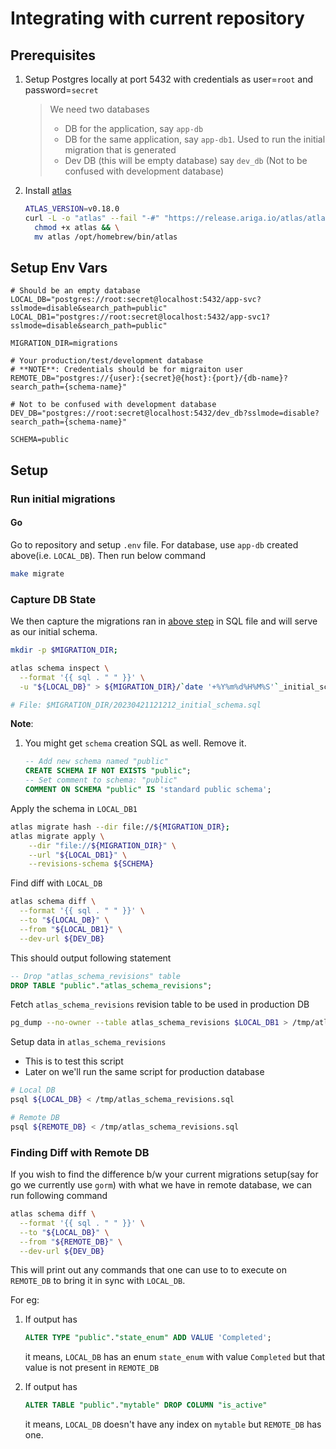 # Integrating with current repository

## Prerequisites

1. Setup Postgres locally at port 5432 with credentials as user=`root` and password=`secret`
    > We need two databases
    > - DB for the application, say `app-db`
    > - DB for the same application, say `app-db1`. Used to run the initial migration that is generated
    > - Dev DB (this will be empty database) say `dev_db` (Not to be confused with development database)
1. Install [atlas](https://github.com/ariga/atlas)

    ```sh
    ATLAS_VERSION=v0.18.0
    curl -L -o "atlas" --fail "-#" "https://release.ariga.io/atlas/atlas-community-darwin-arm64-${ATLAS_VERSION}" && \
      chmod +x atlas && \
      mv atlas /opt/homebrew/bin/atlas
    ```

## Setup Env Vars

```env
# Should be an empty database
LOCAL_DB="postgres://root:secret@localhost:5432/app-svc?sslmode=disable&search_path=public"
LOCAL_DB1="postgres://root:secret@localhost:5432/app-svc1?sslmode=disable&search_path=public"

MIGRATION_DIR=migrations

# Your production/test/development database
# **NOTE**: Credentials should be for migraiton user
REMOTE_DB="postgres://{user}:{secret}@{host}:{port}/{db-name}?search_path={schema-name}"

# Not to be confused with development database
DEV_DB="postgres://root:secret@localhost:5432/dev_db?sslmode=disable?search_path={schema-name}"

SCHEMA=public
```

## Setup

### Run initial migrations

#### Go

Go to repository and setup `.env` file. For database, use `app-db` created above(i.e. `LOCAL_DB`). Then run below command

```sh
make migrate
```

### Capture DB State

We then capture the migrations ran in [above step](#run-initial-migrations) in SQL file and will serve as our initial schema.

```sh
mkdir -p $MIGRATION_DIR;

atlas schema inspect \
  --format '{{ sql . " " }}' \
  -u "${LOCAL_DB}" > ${MIGRATION_DIR}/`date '+%Y%m%d%H%M%S'`_initial_schema.sql

# File: $MIGRATION_DIR/20230421121212_initial_schema.sql
```

**Note**:

1. You might get `schema` creation SQL as well. Remove it.

    ```sql
    -- Add new schema named "public"
    CREATE SCHEMA IF NOT EXISTS "public";
    -- Set comment to schema: "public"
    COMMENT ON SCHEMA "public" IS 'standard public schema';

    ```

Apply the schema in `LOCAL_DB1`

```sh
atlas migrate hash --dir file://${MIGRATION_DIR};
atlas migrate apply \
    --dir "file://${MIGRATION_DIR}" \
    --url "${LOCAL_DB1}" \
    --revisions-schema ${SCHEMA}
```

Find diff with `LOCAL_DB`

```sh
atlas schema diff \
  --format '{{ sql . " " }}' \
  --to "${LOCAL_DB}" \
  --from "${LOCAL_DB1}" \
  --dev-url ${DEV_DB}
```

This should output following statement

```sql
-- Drop "atlas_schema_revisions" table
DROP TABLE "public"."atlas_schema_revisions";
```

Fetch `atlas_schema_revisions` revision table to be used in production DB

```sh
pg_dump --no-owner --table atlas_schema_revisions $LOCAL_DB1 > /tmp/atlas_schema_revisions.sql
```

Setup data in `atlas_schema_revisions`

- This is to test this script
- Later on we'll run the same script for production database

```sh
# Local DB
psql ${LOCAL_DB} < /tmp/atlas_schema_revisions.sql

# Remote DB
psql ${REMOTE_DB} < /tmp/atlas_schema_revisions.sql
```

### Finding Diff with Remote DB

If you wish to find the difference b/w your current migrations setup(say for go we currently use `gorm`) with what we have in remote database, we can run following command

```sh
atlas schema diff \
  --format '{{ sql . " " }}' \
  --to "${LOCAL_DB}" \
  --from "${REMOTE_DB}" \
  --dev-url ${DEV_DB}
```

This will print out any commands that one can use to to execute on `REMOTE_DB` to bring it in sync with `LOCAL_DB`.

For eg:

1. If output has

    ```sql
    ALTER TYPE "public"."state_enum" ADD VALUE 'Completed';
    ```

    it means, `LOCAL_DB` has an enum `state_enum` with value `Completed` but that value is not present in `REMOTE_DB`
1. If output has

    ```sql
    ALTER TABLE "public"."mytable" DROP COLUMN "is_active"
    ```

    it means, `LOCAL_DB` doesn't have any index on `mytable` but `REMOTE_DB` has one.
